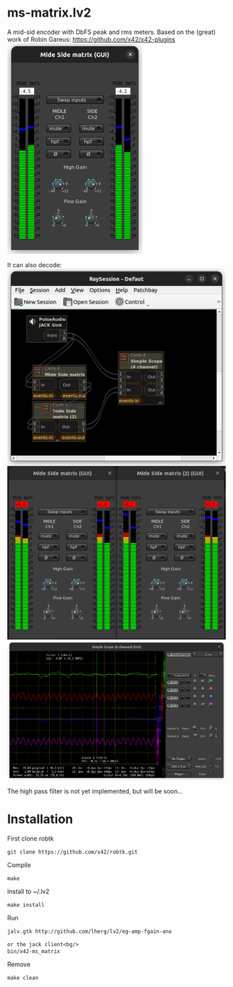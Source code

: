 # ms-matrix.lv2

A mid-sid encoder with DbFS peak and rms meters.<bg/>
Based on the (great) work of Robin Gareus: https://github.com/x42/x42-plugins<br/>
![alt text](https://github.com/lherg/ms-matrix.lv2/blob/main/png/ms-matrix.png)<br/>

It can also decode:<bg/>
![alt text](https://github.com/lherg/ms-matrix.lv2/blob/main/png/enc-dec-raysession.png)<br/>
![alt text](https://github.com/lherg/ms-matrix.lv2/blob/main/png/enc-dec-2msmatrix.png)<br/>
![alt text](https://github.com/lherg/ms-matrix.lv2/blob/main/png/enc-dec-scope.png)<br/>

The high pass filter is not yet implemented, but will be soon...<bg/>

# Installation
First clone robtk<bg/>
```
git clone https://github.com/x42/robtk.git
```

Compile<bg/>
```
make
```

Install to ~/.lv2<bg/>
```
make install
```
Run<bg/>
```
jalv.gtk http://github.com/lherg/lv2/eg-amp-fgain-ano
```

```
or the jack client<bg/>
bin/x42-ms_matrix
```

Remove<bg/>
```
make clean
```
